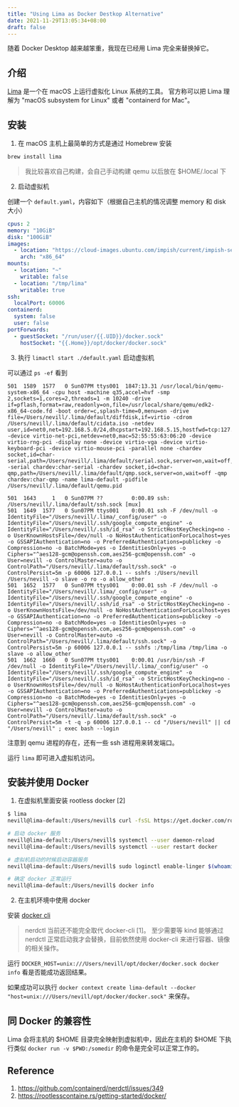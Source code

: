 ```yaml
---
title: "Using Lima as Docker Destkop Alternative"
date: 2021-11-29T13:05:34+08:00
draft: false
---
```


随着 Docker Desktop 越来越笨重，我现在已经用 Lima 完全来替换掉它。

## 介绍
[Lima](https://github.com/lima-vm/lima) 是一个在 macOS 上运行虚拟化 Linux 系统的工具。
官方称可以把 Lima 理解为 "macOS subsystem for Linux" 或者 "containerd for Mac"。

## 安装

1. 在 macOS 主机上最简单的方式是通过 Homebrew 安装
```bash
brew install lima
```
> 我比较喜欢自己构建，会自己手动构建 qemu 以后放在 $HOME/.local 下

2. 启动虚拟机

创建一个 `default.yaml`，内容如下（根据自己主机的情况调整 memory 和 disk 大小）
```yaml
cpus: 2
memory: "10GiB"
disk: "100GiB"
images:
  - location: "https://cloud-images.ubuntu.com/impish/current/impish-server-cloudimg-amd64.img"
    arch: "x86_64"
mounts:
  - location: "~"
    writable: false
  - location: "/tmp/lima"
    writable: true
ssh:
  localPort: 60006
containerd:
  system: false
  user: false
portForwards:
  - guestSocket: "/run/user/{{.UID}}/docker.sock"
    hostSocket: "{{.Home}}/opt/docker/docker.sock"
```

3. 执行 `limactl start ./default.yaml` 启动虚拟机

可以通过 `ps -ef` 看到
```
501  1589  1577   0 Sun07PM ttys001  1847:13.31 /usr/local/bin/qemu-system-x86_64 -cpu host -machine q35,accel=hvf -smp 2,sockets=1,cores=2,threads=1 -m 10240 -drive if=pflash,format=raw,readonly=on,file=/usr/local/share/qemu/edk2-x86_64-code.fd -boot order=c,splash-time=0,menu=on -drive file=/Users/nevill/.lima/default/diffdisk,if=virtio -cdrom /Users/nevill/.lima/default/cidata.iso -netdev user,id=net0,net=192.168.5.0/24,dhcpstart=192.168.5.15,hostfwd=tcp:127.0.0.1:60006-:22 -device virtio-net-pci,netdev=net0,mac=52:55:55:63:06:20 -device virtio-rng-pci -display none -device virtio-vga -device virtio-keyboard-pci -device virtio-mouse-pci -parallel none -chardev socket,id=char-serial,path=/Users/nevill/.lima/default/serial.sock,server=on,wait=off,logfile=/Users/nevill/.lima/default/serial.log -serial chardev:char-serial -chardev socket,id=char-qmp,path=/Users/nevill/.lima/default/qmp.sock,server=on,wait=off -qmp chardev:char-qmp -name lima-default -pidfile /Users/nevill/.lima/default/qemu.pid

501  1643     1   0 Sun07PM ??         0:00.89 ssh: /Users/nevill/.lima/default/ssh.sock [mux]
501  1649  1577   0 Sun07PM ttys001    0:00.01 ssh -F /dev/null -o IdentityFile="/Users/nevill/.lima/_config/user" -o IdentityFile="/Users/nevill/.ssh/google_compute_engine" -o IdentityFile="/Users/nevill/.ssh/id_rsa" -o StrictHostKeyChecking=no -o UserKnownHostsFile=/dev/null -o NoHostAuthenticationForLocalhost=yes -o GSSAPIAuthentication=no -o PreferredAuthentications=publickey -o Compression=no -o BatchMode=yes -o IdentitiesOnly=yes -o Ciphers="^aes128-gcm@openssh.com,aes256-gcm@openssh.com" -o User=nevill -o ControlMaster=auto -o ControlPath="/Users/nevill/.lima/default/ssh.sock" -o ControlPersist=5m -p 60006 127.0.0.1 -- sshfs :/Users/nevill /Users/nevill -o slave -o ro -o allow_other
501  1652  1577   0 Sun07PM ttys001    0:00.01 ssh -F /dev/null -o IdentityFile="/Users/nevill/.lima/_config/user" -o IdentityFile="/Users/nevill/.ssh/google_compute_engine" -o IdentityFile="/Users/nevill/.ssh/id_rsa" -o StrictHostKeyChecking=no -o UserKnownHostsFile=/dev/null -o NoHostAuthenticationForLocalhost=yes -o GSSAPIAuthentication=no -o PreferredAuthentications=publickey -o Compression=no -o BatchMode=yes -o IdentitiesOnly=yes -o Ciphers="^aes128-gcm@openssh.com,aes256-gcm@openssh.com" -o User=nevill -o ControlMaster=auto -o ControlPath="/Users/nevill/.lima/default/ssh.sock" -o ControlPersist=5m -p 60006 127.0.0.1 -- sshfs :/tmp/lima /tmp/lima -o slave -o allow_other
501  1662  1660   0 Sun07PM ttys001    0:00.01 /usr/bin/ssh -F /dev/null -o IdentityFile="/Users/nevill/.lima/_config/user" -o IdentityFile="/Users/nevill/.ssh/google_compute_engine" -o IdentityFile="/Users/nevill/.ssh/id_rsa" -o StrictHostKeyChecking=no -o UserKnownHostsFile=/dev/null -o NoHostAuthenticationForLocalhost=yes -o GSSAPIAuthentication=no -o PreferredAuthentications=publickey -o Compression=no -o BatchMode=yes -o IdentitiesOnly=yes -o Ciphers="^aes128-gcm@openssh.com,aes256-gcm@openssh.com" -o User=nevill -o ControlMaster=auto -o ControlPath="/Users/nevill/.lima/default/ssh.sock" -o ControlPersist=5m -t -q -p 60006 127.0.0.1 -- cd "/Users/nevill" || cd "/Users/nevill" ; exec bash --login
```
注意到 qemu 进程的存在，还有一些 ssh 进程用来转发端口。

运行 `lima` 即可进入虚拟机访问。


## 安装并使用 Docker

1. 在虚拟机里面安装 rootless docker [2]

```bash
$ lima
nevill@lima-default:/Users/nevill$ curl -fsSL https://get.docker.com/rootless | sh

# 启动 docker 服务
nevill@lima-default:/Users/nevill$ systemctl --user daemon-reload
nevill@lima-default:/Users/nevill$ systemctl --user restart docker

# 虚拟机启动的时候启动容器服务
nevill@lima-default:/Users/nevill$ sudo loginctl enable-linger $(whoami)

# 确定 docker 正常运行
nevill@lima-default:/Users/nevill$ docker info
```

2. 在主机环境中使用 docker

安装 [docker cli](https://download.docker.com/mac/static/stable/x86_64/docker-20.10.9.tgz)

> nerdctl 当前还不能完全取代 docker-cli [1]。 至少需要等 kind 能够通过 nerdctl 正常启动我才会替换，目前依然使用 docker-cli 来进行容器、镜像的相关操作。

运行 `DOCKER_HOST=unix:///Users/nevill/opt/docker/docker.sock docker info` 看是否能成功返回结果。

如果成功可以执行 `docker context create lima-default --docker "host=unix:///Users/nevill/opt/docker/docker.sock"` 来保存。

## 同 Docker 的兼容性

Lima 会将主机的 $HOME 目录完全映射到虚拟机中，因此在主机的 $HOME 下执行类似 `docker run -v $PWD:/somedir` 的命令是完全可以正常工作的。

## Reference
1. https://github.com/containerd/nerdctl/issues/349
2. https://rootlesscontaine.rs/getting-started/docker/
